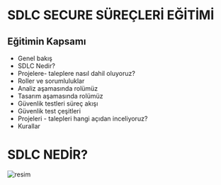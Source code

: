 # SDLC SECURE SÜREÇLERİ EĞİTİMİ #
## Eğitimin Kapsamı ##
  * Genel bakış
  * SDLC Nedir?
  * Projelere- taleplere nasıl dahil oluyoruz?
  * Roller ve sorumluluklar
  * Analiz aşamasında rolümüz
  * Tasarım aşamasında rolümüz
  * Güvenlik testleri süreç akışı
  * Güvenlik test çeşitleri
  * Projeleri - talepleri hangi açıdan inceliyoruz?
  * Kurallar

# SDLC NEDİR? #
![resim](https://user-images.githubusercontent.com/63648396/147927522-5f1ee338-8a19-4817-b209-188b3847c70c.png)
